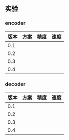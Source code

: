 ## 实验

### encoder

| 版本 | 方案 | 精度 | 速度 |
| ---- | ---- | ---- | ---- |
| 0.1  |      |      |      |
| 0.2  |      |      |      |
| 0.3  |      |      |      |
| 0.4  |      |      |      |

### decoder

| 版本 | 方案 | 精度 | 速度 |
| ---- | ---- | ---- | ---- |
| 0.1  |      |      |      |
| 0.2  |      |      |      |
| 0.3  |      |      |      |
| 0.4  |      |      |      |
